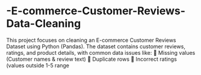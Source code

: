# -E-commerce-Customer-Reviews-Data-Cleaning
This project focuses on cleaning an E-commerce Customer Reviews Dataset using Python (Pandas). The dataset contains customer reviews, ratings, and product details, with common data issues like:  🔹 Missing values (Customer names &amp; review text) 🔹 Duplicate rows 🔹 Incorrect ratings (values outside 1-5 range
